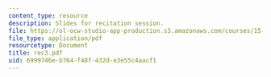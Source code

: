 ```yaml
---
content_type: resource
description: Slides for recitation session.
file: https://ol-ocw-studio-app-production.s3.amazonaws.com/courses/15-511-financial-accounting-summer-2004/6999746eb764f48f432de3e55c4aacf1_rec3.pdf
file_type: application/pdf
resourcetype: Document
title: rec3.pdf
uid: 6999746e-b764-f48f-432d-e3e55c4aacf1
---
```

